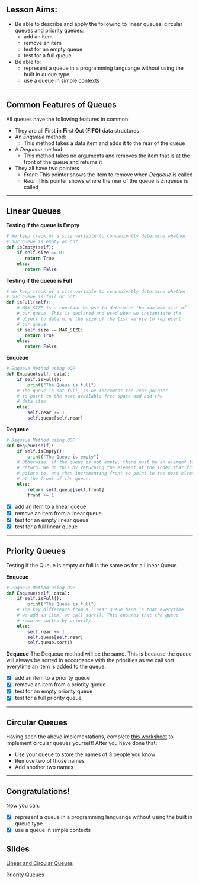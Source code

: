 ## Lesson Aims:
* Be able to describe and apply the following to linear queues, circular queues and priority queues:
  * add an item
  * remove an item
  * test for an empty queue
  * test for a full queue
* Be able to:
  * represent a queue in a programming languange without using the built in queue type
  * use a queue in simple contexts

---
## Common Features of Queues
All queues have the following features in common:
* They are all **F**irst **i**n **F**irst **O**ut **(FIFO)** data structures
* An *Enqueue* method:
  * This method takes a data item and adds it to the rear of the queue
* A *Dequeue* method:
  * This method takes no arguments and removes the item that is at the front of the queue and returns it
* They all have two pointers
  * *Front*: This pointer shows the item to remove when *Dequeue* is called
  * *Rear*: This pointer shows where the rear of the queue is *Enqueue* is called

---
## Linear Queues
**Testing if the queue is Empty**
```python
# We keep track of a size variable to conveniently determine whether
# our queue is empty or not.
def isEmpty(self):
    if self.size == 0:
       return True
    else:
       return False
```
**Testing if the queue is Full**
```python
# We keep track of a size variable to conveniently determine whether
# our queue is full or not. 
def isFull(self):
    # MAX_SIZE is a constant we use to determine the maximum size of
    # our queue. This is declared and used when we instantiate the 
    # object to determine the size of the list we use to represent
    # our queue.
    if self.size == MAX_SIZE:
       return True
    else:
       return False
```
**Enqueue**
```python
# Enqueue Method using OOP
def Enqueue(self, data):
    if self.isFull():
        print("The Queue is full")
    # The queue is not full, so we increment the rear pointer
    # to point to the next available free space and add the
    # data item.
    else:
        self.rear += 1
        self.queue[self.rear]
```
**Dequeue**
```python
# Dequeue Method using OOP
def Dequeue(self):
    if self.isEmpty():
        print("The Queue is empty")
    # Otherwise, if the queue is not empty, there must be an element to
    # return. We do this by returning the element at the index that front
    # points to, and then incrementing front to point to the next element
    # at the front of the queue.
    else:
        return self.queue[self.front]
        front += 1
```
- [x] add an item to a linear queue
- [x] remove an item from a linear queue
- [x] test for an empty linear queue
- [x] test for a full linear queue  

---
## Priority Queues
Testing if the Queue is empty or full is the same as for a Linear Queue. 

**Enqueue**
```python
# Enqueue Method using OOP
def Enqueue(self, data):
    if self.isFull():
        print("The Queue is full")
    # The key difference from a linear queue here is that everytime 
    # we add an item, we call sort(). This ensures that the queue
    # remains sorted by priority.
    else:
        self.rear += 1
        self.queue[self.rear]
        self.queue.sort()
```
**Dequeue**
The Dequeue method will be the same. This is because the queue will always
be sorted in accordance with the priorities as we call sort everytime an
item is added to the queue.

- [x] add an item to a priority queue
- [x] remove an item from a priority queue
- [x] test for an empty priority queue
- [x] test for a full priority queue  

---
## Circular Queues
Having seen the above implementations, complete [this worksheet](https://github.com/a-level-datastructures/a-level-datastructures.github.io/files/6057283/Queue_OOP_Exercise.pdf) to implement circular queues yourself!
After you have done that:
* Use your queue to store the names of 3 people you know
* Remove two of those names
* Add another two names
---
## Congratulations!
Now you can:
- [x] represent a queue in a programming languange without using the built in queue type
- [x] use a queue in simple contexts

## Slides
[Linear and Circular Queues](https://github.com/a-level-datastructures/a-level-datastructures.github.io/files/6057318/Linear.and.Circular.Queues.pdf)

[Priority Queues](https://github.com/a-level-datastructures/a-level-datastructures.github.io/files/6057314/Priority.Queues.pdf)
